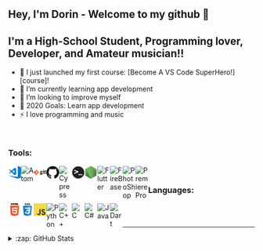 ## Hey, I'm Dorin - Welcome to my github 👋

## I'm a High-School Student, Programming lover, Developer, and Amateur musician!!

- 🔭 I just launched my first course: [Become A VS Code SuperHero!][course]!
- 🌱 I’m currently learning app development
- 👯 I’m looking to improve myself
- 🥅 2020 Goals: Learn app development 
- ⚡ I love programming and music

<br />

### Tools:

<img align="left" alt="Visual Studio Code" width="26px" src="https://raw.githubusercontent.com/github/explore/80688e429a7d4ef2fca1e82350fe8e3517d3494d/topics/visual-studio-code/visual-studio-code.png" />
<img align="left" alt="Atom" width="26px" src="https://simpleicons.org/icons/atom.svg" />
<img align="left" alt="Git" width="26px" src="https://raw.githubusercontent.com/github/explore/80688e429a7d4ef2fca1e82350fe8e3517d3494d/topics/git/git.png" />
<img align="left" alt="GitHub" width="26px" src="https://raw.githubusercontent.com/github/explore/78df643247d429f6cc873026c0622819ad797942/topics/github/github.png" />
<img align="left" alt="Cypress" width="26px" src="https://avatars0.githubusercontent.com/u/9689685?s=200&v=4" />
<img align="left" alt="Terminal" width="26px" src="https://raw.githubusercontent.com/github/explore/80688e429a7d4ef2fca1e82350fe8e3517d3494d/topics/terminal/terminal.png" />
<!-- [<img align="left" alt="React" width="26px" src="https://raw.githubusercontent.com/github/explore/80688e429a7d4ef2fca1e82350fe8e3517d3494d/topics/react/react.png" />][reactplaylist] -->
<img align="left" alt="Node.js" width="26px" src="https://raw.githubusercontent.com/github/explore/80688e429a7d4ef2fca1e82350fe8e3517d3494d/topics/nodejs/nodejs.png" />
<img align="left" alt="Flutter" width="26px" src="https://cdn.iconscout.com/icon/free/png-512/flutter-2038877-1720090.png" />
<img align="left" alt="FireBase" width="26px" src="https://img.icons8.com/color/452/firebase.png" />
<img align="left" alt="PhotoShop" width="26px" src="https://upload.wikimedia.org/wikipedia/commons/thumb/2/20/Photoshop_CC_icon.png/492px-Photoshop_CC_icon.png" />
<img align="left" alt="PremierePro" width="26px" src="https://cdn4.iconfinder.com/data/icons/adobe-apps/512/Premiere_pro-512.png" />

<br />

### Languages:

<img align="left" alt="HTML5" width="26px" src="https://raw.githubusercontent.com/github/explore/80688e429a7d4ef2fca1e82350fe8e3517d3494d/topics/html/html.png" />
<img align="left" alt="CSS3" width="26px" src="https://raw.githubusercontent.com/github/explore/80688e429a7d4ef2fca1e82350fe8e3517d3494d/topics/css/css.png" />
<img align="left" alt="JavaScript" width="26px" src="https://raw.githubusercontent.com/github/explore/80688e429a7d4ef2fca1e82350fe8e3517d3494d/topics/javascript/javascript.png" />
<!-- [<img align="left" alt="SQL" width="26px" src="https://raw.githubusercontent.com/github/explore/80688e429a7d4ef2fca1e82350fe8e3517d3494d/topics/sql/sql.png" />]
[<img align="left" alt="MySQL" width="26px" src="https://raw.githubusercontent.com/github/explore/80688e429a7d4ef2fca1e82350fe8e3517d3494d/topics/mysql/mysql.png" />] -->
<!-- [<img align="left" alt="MongoDB" width="26px" src="https://raw.githubusercontent.com/github/explore/80688e429a7d4ef2fca1e82350fe8e3517d3494d/topics/mongodb/mongodb.png" />] -->
<img align="left" alt="Python" width="26px" src="https://images.vexels.com/media/users/3/166477/isolated/preview/9bb722f0e85ddbc1ce0f064534fd2311-python-programming-language-icon-by-vexels.png" />
<img align="left" alt="C++" width="26px" src="https://user-images.githubusercontent.com/42747200/46140125-da084900-c26d-11e8-8ea7-c45ae6306309.png" />
<img align="left" alt="C" width="26px" src="https://cdn.iconscout.com/icon/free/png-512/c-programming-569564.png" />
<img align="left" alt="C#" width="26px" src="https://cdn.worldvectorlogo.com/logos/c--4.svg" />
<img align="left" alt="Java" width="26px" src="https://www.meme-arsenal.com/memes/aedccb7b888468d35e9855e503b8e706.jpg" />
<img align="left" alt="Dart" width="26px" src="https://dwglogo.com/wp-content/uploads/2018/03/Dart_logo.png" />

<br />
<br />

---

<!-- <details>
  <summary>:zap: Recent GitHub Activity</summary> -->
  
<!--START_SECTION:activity-->
<!-- 1. ❌ Closed PR [#14](https://github.com/Dorin07/Dorin07/pull/14) in [Dorin07/Dorin07](https://github.com/Dorin07/Dorin07)
2. 🗣 Commented on [#14](https://github.com/Dorin07/Dorin07/issues/14) in [Dorin07/Dorin07](https://github.com/Dorin07/Dorin07)
3. ❌ Closed PR [#7](https://github.com/Dorin07/Dorin07/pull/7) in [Dorin07/Dorin07](https://github.com/Dorin07/Dorin07)
4. 🎉 Merged PR [#6](https://github.com/Dorin07/Dorin07/pull/6) in [Dorin07/Dorin07](https://github.com/Dorin07/Dorin07) -->
<!--END_SECTION:activity-->

<!-- </details> -->

<details>
  <summary>:zap: GitHub Stats</summary>

  <img align="left" alt="Dorin07's GitHub Stats" src="https://github-readme-stats.codestackr.vercel.app/api?username=Dorin07&show_icons=true&hide_border=true" />

</details>